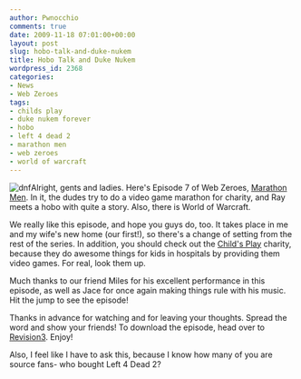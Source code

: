 ```yaml
---
author: Pwnocchio
comments: true
date: 2009-11-18 07:01:00+00:00
layout: post
slug: hobo-talk-and-duke-nukem
title: Hobo Talk and Duke Nukem
wordpress_id: 2368
categories:
- News
- Web Zeroes
tags:
- childs play
- duke nukem forever
- hobo
- left 4 dead 2
- marathon men
- web zeroes
- world of warcraft
---
```


![dnf](http://smoothfewfilms.com/wp-content/uploads/2009/11/dnf.jpg)Alright, gents and ladies. Here's Episode 7 of Web Zeroes, [Marathon Men](http://smoothfewfilms.com/2009/11/18/marathon-men/). In it, the dudes try to do a video game marathon for charity, and Ray meets a hobo with quite a story. Also, there is World of Warcraft. 

We really like this episode, and hope you guys do, too. It takes place in me and my wife's new home (our first!), so there's a change of setting from the rest of the series. In addition, you should check out the [Child's Play](http://www.childsplaycharity.org/) charity, because they do awesome things for kids in hospitals by providing them video games. For real, look them up. 

Much thanks to our friend Miles for his excellent performance in this episode, as well as Jace for once again making things rule with his music. Hit the jump to see the episode!
<!-- more -->



Thanks in advance for watching and for leaving your thoughts. Spread the word and show your friends! To download the episode, head over to [Revision3](http://www.revision3.com/webzeroes/marathonmen). Enjoy!

Also, I feel like I have to ask this, because I know how many of you are source fans- who bought Left 4 Dead 2?
